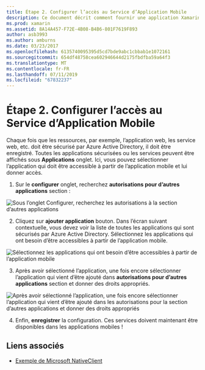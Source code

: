 ```yaml
---
title: Étape 2. Configurer l’accès au Service d’Application Mobile
description: Ce document décrit comment fournir une application Xamarin avec l’accès à une application Azure sécurisée par Azure Active Directory.
ms.prod: xamarin
ms.assetid: 8A14A457-F72E-4B08-B4B6-801F7619F893
author: asb3993
ms.author: amburns
ms.date: 03/23/2017
ms.openlocfilehash: 6135740095395d5cd7bde9abc1cbbab1e1072161
ms.sourcegitcommit: 654df48758cea602946644d2175fbdfba59a64f3
ms.translationtype: MT
ms.contentlocale: fr-FR
ms.lasthandoff: 07/11/2019
ms.locfileid: "67832237"
---
```

# <a name="step-2-configure-service-access-for-mobile-application"></a>Étape 2. Configurer l’accès au Service d’Application Mobile

Chaque fois que les ressources, par exemple, l’application web, les service web, etc. doit être sécurisé par Azure Active Directory, il doit être enregistré. Toutes les applications sécurisées ou les services peuvent être affichés sous **Applications** onglet. Ici, vous pouvez sélectionner l’application qui doit être accessible à partir de l’application mobile et lui donner accès.

1. Sur le **configurer** onglet, recherchez **autorisations pour d’autres applications** section :

  ![](configure-images/2.1-configure.png "Sous l’onglet Configurer, recherchez les autorisations à la section d’autres applications")

2. Cliquez sur **ajouter application** bouton. Dans l’écran suivant contextuelle, vous devez voir la liste de toutes les applications qui sont sécurisés par Azure Active Directory. Sélectionnez les applications qui ont besoin d’être accessibles à partir de l’application mobile.

  ![](configure-images/2.2-add-application.png "Sélectionnez les applications qui ont besoin d’être accessibles à partir de l’application mobile")

3. Après avoir sélectionné l’application, une fois encore sélectionner l’application qui vient d’être ajouté dans **autorisations pour d’autres applications** section et donner des droits appropriés.

  ![](configure-images/2.3-permissions.png "Après avoir sélectionné l’application, une fois encore sélectionner l’application qui vient d’être ajouté dans les autorisations pour la section d’autres applications et donner des droits appropriés")

4. Enfin, **enregistrer** la configuration. Ces services doivent maintenant être disponibles dans les applications mobiles !



## <a name="related-links"></a>Liens associés

- [Exemple de Microsoft NativeClient](https://github.com/AzureADSamples/NativeClient-MultiTarget-DotNet)

